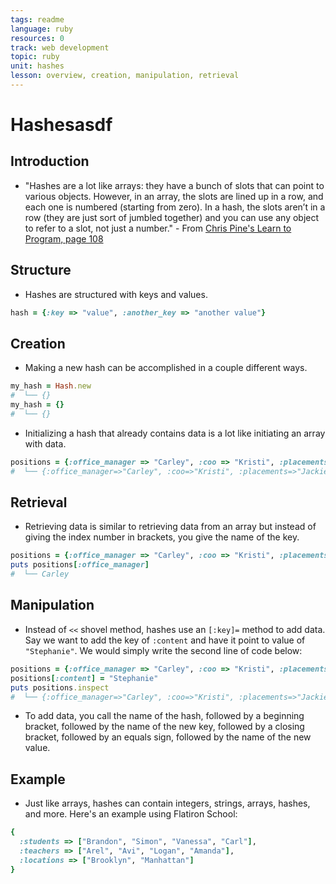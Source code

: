 ```yaml
---
tags: readme
language: ruby
resources: 0
track: web development
topic: ruby
unit: hashes
lesson: overview, creation, manipulation, retrieval
---
```


# Hashesasdf

## Introduction
* "Hashes are a lot like arrays: they have a bunch of slots that can point to various objects. However, in an array, the slots are lined up in a row, and each one is numbered (starting from zero). In a hash, the slots aren’t in a row (they are just sort of jumbled together) and you can use any object to refer to a slot, not just a number." - From [Chris Pine's Learn to Program, page 108](http://books.flatironschool.com/books/43?page=108)

## Structure
* Hashes are structured with keys and values.

```ruby
hash = {:key => "value", :another_key => "another value"}
```

## Creation
* Making a new hash can be accomplished in a couple different ways.

```ruby
my_hash = Hash.new
#  └── {}
my_hash = {}
#  └── {}
```
* Initializing a hash that already contains data is a lot like initiating an array with data.

```ruby
positions = {:office_manager => "Carley", :coo => "Kristi", :placements => "Jackie"}
#  └── {:office_manager=>"Carley", :coo=>"Kristi", :placements=>"Jackie"}
```

## Retrieval
* Retrieving data is similar to retrieving data from an array but instead of giving the index number in brackets, you give the name of the key.

```ruby
positions = {:office_manager => "Carley", :coo => "Kristi", :placements => "Jackie"}
puts positions[:office_manager]
#  └── Carley
```

## Manipulation
* Instead of  `<<` shovel method, hashes use an `[:key]=` method to add data. Say we want to add the key of `:content` and have it point to value of `"Stephanie"`. We would simply write the second line of code below:

```ruby
positions = {:office_manager => "Carley", :coo => "Kristi", :placements => "Jackie"}
positions[:content] = "Stephanie"
puts positions.inspect
#  └── {:office_manager=>"Carley", :coo=>"Kristi", :placements=>"Jackie", :content=>"Stephanie"}
```
* To add data, you call the name of the hash, followed by a beginning bracket, followed by the name of the new key, followed by a closing bracket, followed by an equals sign, followed by the name of the new value.

## Example
* Just like arrays, hashes can contain integers, strings, arrays, hashes, and more. Here's an example using Flatiron School:

```ruby
{
  :students => ["Brandon", "Simon", "Vanessa", "Carl"], 
  :teachers => ["Arel", "Avi", "Logan", "Amanda"], 
  :locations => ["Brooklyn", "Manhattan"]
}
```
